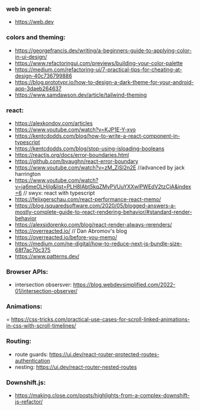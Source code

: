 ### web in general:
- https://web.dev

### colors and theming:
- https://georgefrancis.dev/writing/a-beginners-guide-to-applying-color-in-ui-design/
- https://www.refactoringui.com/previews/building-your-color-palette
- https://medium.com/refactoring-ui/7-practical-tips-for-cheating-at-design-40c736799886
- https://blog.prototypr.io/how-to-design-a-dark-theme-for-your-android-app-3daeb264637
- https://www.samdawson.dev/article/tailwind-theming


### react:
- https://alexkondov.com/articles
- https://www.youtube.com/watch?v=KJP1E-Y-xyo
- https://kentcdodds.com/blog/how-to-write-a-react-component-in-typescript
- https://kentcdodds.com/blog/stop-using-isloading-booleans
- https://reactjs.org/docs/error-boundaries.html
- https://github.com/bvaughn/react-error-boundary
- https://www.youtube.com/watch?v=zM_ZiSl2n2E //advanced by jack harrington
- https://www.youtube.com/watch?v=ja6meOLHjIg&list=PLH8IAbt5kqZMyPVUuYXXwlPWEdV2tzCjA&index=6 // swyx: react with typescript
- https://felixgerschau.com/react-performance-react-memo/
- https://blog.isquaredsoftware.com/2020/05/blogged-answers-a-mostly-complete-guide-to-react-rendering-behavior/#standard-render-behavior
- https://alexsidorenko.com/blog/react-render-always-rerenders/
- https://overreacted.io/ // Dan Abromov's blog
- https://overreacted.io/before-you-memo/
- https://medium.com/ne-digital/how-to-reduce-next-js-bundle-size-68f7ac70c375
- https://www.patterns.dev/


### Browser APIs:
- intersection obsersver: https://blog.webdevsimplified.com/2022-01/intersection-observer/


### Animations:
= https://css-tricks.com/practical-use-cases-for-scroll-linked-animations-in-css-with-scroll-timelines/


### Routing:
- route guards: https://ui.dev/react-router-protected-routes-authentication
- nesting: https://ui.dev/react-router-nested-routes


### Downshift.js:
- https://making.close.com/posts/highlights-from-a-complex-downshift-js-refactor/

